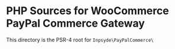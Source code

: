 # PHP Sources for WooCommerce PayPal Commerce Gateway

This directory is the PSR-4 root for `Inpsyde\PayPalCommerce\`